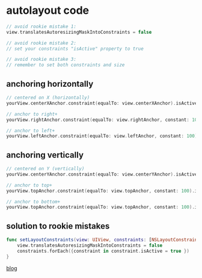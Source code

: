 # autolayout code
```swift
// avoid rookie mistake 1:
view.translatesAutoresizingMaskIntoConstraints = false

// avoid rookie mistake 2:
// set your constraints "isActive" property to true

// avoid rookie mistake 3:
// remember to set both constraints and size
```

## anchoring horizontally
```swift
// centered on X (horizontally)
yourView.centerXAnchor.constraint(equalTo: view.centerXAnchor).isActive = true

// anchor to right+ 
yourView.rightAnchor.constraint(equalTo: view.rightAnchor, constant: 100),

// anchor to left+
yourView.leftAnchor.constraint(equalTo: view.leftAnchor, constant: 100),
```

## anchoring vertically
```swift
// centered on Y (vertically)
yourView.centerYAnchor.constraint(equalTo: view.centerYAnchor).isActive = true

// anchor to top+
yourView.topAnchor.constraint(equalTo: view.topAnchor, constant: 100).isActive = true

// anchor to bottom+
yourView.topAnchor.constraint(equalTo: view.topAnchor, constant: 100).isActive = true
```

## solution to rookie mistakes
```swift
func setLayoutConstraints(view: UIView, constraints: [NSLayoutConstraint]) {
    view.translatesAutoresizingMaskIntoConstraints = false
    constraints.forEach({constraint in constraint.isActive = true })
}

```

[blog](https://theptrk.com/2018/08/26/forgetting-to-set-translatesautoresizingmaskintoconstraints-to-false/)
